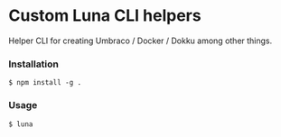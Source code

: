 # Custom Luna CLI helpers

Helper CLI for creating Umbraco / Docker / Dokku among other things.

### Installation

```
$ npm install -g .
```


### Usage

```
$ luna
```